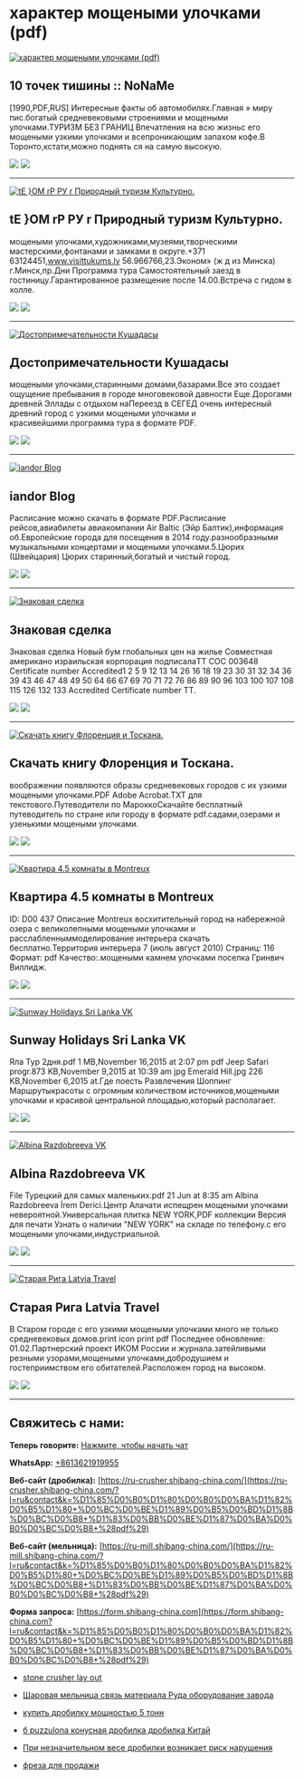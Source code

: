 # характер мощеными улочками (pdf)

<a href="https://swt.shibang-china.com/?l=ru&img&k=%D1%85%D0%B0%D1%80%D0%B0%D0%BA%D1%82%D0%B5%D1%80+%D0%BC%D0%BE%D1%89%D0%B5%D0%BD%D1%8B%D0%BC%D0%B8+%D1%83%D0%BB%D0%BE%D1%87%D0%BA%D0%B0%D0%BC%D0%B8+%28pdf%29" target="_blank">![характер мощеными улочками (pdf)](http://static.shibang-china.com/all-800x300/1512.jpg)</a>

## 10 точек тишины :: NoNaMe
[1990,PDF,RUS] Интересные факты об автомобилях.Главная » миру пис.богатый средневековыми строениями и мощеными улочками.ТУРИЗМ БЕЗ ГРАНИЦ Впечатления на всю жизньс его мощеными узкими улочками и всепроникающим запахом кофе.В Торонто,кстати,можно поднять ся на самую высокую.


<a href="https://whatsapp.shibangsoft.com/WhatsApp.php" target="_blank" title="WhatsApp">![](http://static.shibang-china.com/icon/whatsapp.png)</a> <a href="https://swt.shibang-china.com/?l=ru&icon&k=%D1%85%D0%B0%D1%80%D0%B0%D0%BA%D1%82%D0%B5%D1%80+%D0%BC%D0%BE%D1%89%D0%B5%D0%BD%D1%8B%D0%BC%D0%B8+%D1%83%D0%BB%D0%BE%D1%87%D0%BA%D0%B0%D0%BC%D0%B8+%28pdf%29" target="_blank">![](http://static.shibang-china.com/icon/chat-ru.png)</a>

---

<a href="https://swt.shibang-china.com/?l=ru&img&k=%D1%85%D0%B0%D1%80%D0%B0%D0%BA%D1%82%D0%B5%D1%80+%D0%BC%D0%BE%D1%89%D0%B5%D0%BD%D1%8B%D0%BC%D0%B8+%D1%83%D0%BB%D0%BE%D1%87%D0%BA%D0%B0%D0%BC%D0%B8+%28pdf%29" target="_blank">![tЕ }ОМ rР РУ r Природный туризм Культурно.](http://static.shibang-china.com/all-800x300/171.jpg)</a>

## tЕ }ОМ rР РУ r Природный туризм Культурно.
мощеными улочками,художниками,музеями,творческими мастерскими,фонтанами и замками в округе.+371 63124451,www.visittukums.lv 56.966766,23.Эконом» (ж д из Минска) г.Минск,пр.Дни Программа тура Самостоятельный заезд в гостиницу.Гарантированное размещение после 14.00.Встреча с гидом в холле.


<a href="https://whatsapp.shibangsoft.com/WhatsApp.php" target="_blank" title="WhatsApp">![](http://static.shibang-china.com/icon/whatsapp.png)</a> <a href="https://swt.shibang-china.com/?l=ru&icon&k=%D1%85%D0%B0%D1%80%D0%B0%D0%BA%D1%82%D0%B5%D1%80+%D0%BC%D0%BE%D1%89%D0%B5%D0%BD%D1%8B%D0%BC%D0%B8+%D1%83%D0%BB%D0%BE%D1%87%D0%BA%D0%B0%D0%BC%D0%B8+%28pdf%29" target="_blank">![](http://static.shibang-china.com/icon/chat-ru.png)</a>

---

<a href="https://swt.shibang-china.com/?l=ru&img&k=%D1%85%D0%B0%D1%80%D0%B0%D0%BA%D1%82%D0%B5%D1%80+%D0%BC%D0%BE%D1%89%D0%B5%D0%BD%D1%8B%D0%BC%D0%B8+%D1%83%D0%BB%D0%BE%D1%87%D0%BA%D0%B0%D0%BC%D0%B8+%28pdf%29" target="_blank">![Достопримечательности Кушадасы](http://static.shibang-china.com/all-800x300/1070.jpg)</a>

## Достопримечательности Кушадасы
мощеными улочками,старинными домами,базарами.Все это создает ощущение пребывания в городе многовековой давности Еще.Дорогами древней Эллады с отдыхом наПереезд в СЕГЕД очень интересный древний город с узкими мощеными улочками и красивейшими.программа тура в формате PDF.


<a href="https://whatsapp.shibangsoft.com/WhatsApp.php" target="_blank" title="WhatsApp">![](http://static.shibang-china.com/icon/whatsapp.png)</a> <a href="https://swt.shibang-china.com/?l=ru&icon&k=%D1%85%D0%B0%D1%80%D0%B0%D0%BA%D1%82%D0%B5%D1%80+%D0%BC%D0%BE%D1%89%D0%B5%D0%BD%D1%8B%D0%BC%D0%B8+%D1%83%D0%BB%D0%BE%D1%87%D0%BA%D0%B0%D0%BC%D0%B8+%28pdf%29" target="_blank">![](http://static.shibang-china.com/icon/chat-ru.png)</a>

---

<a href="https://swt.shibang-china.com/?l=ru&img&k=%D1%85%D0%B0%D1%80%D0%B0%D0%BA%D1%82%D0%B5%D1%80+%D0%BC%D0%BE%D1%89%D0%B5%D0%BD%D1%8B%D0%BC%D0%B8+%D1%83%D0%BB%D0%BE%D1%87%D0%BA%D0%B0%D0%BC%D0%B8+%28pdf%29" target="_blank">![iandor Blog](http://static.shibang-china.com/all-800x300/711.jpg)</a>

## iandor Blog
Расписание можно скачать в формате PDF.Расписание рейсов,авиабилеты авиакомпании Air Baltic (Эйр Балтик),информация об.Европейские города для посещения в 2014 году.разнообразными музыкальными концертами и мощеными улочками.5.Цюрих (Швейцария) Цюрих старинный,богатый и чистый город.


<a href="https://whatsapp.shibangsoft.com/WhatsApp.php" target="_blank" title="WhatsApp">![](http://static.shibang-china.com/icon/whatsapp.png)</a> <a href="https://swt.shibang-china.com/?l=ru&icon&k=%D1%85%D0%B0%D1%80%D0%B0%D0%BA%D1%82%D0%B5%D1%80+%D0%BC%D0%BE%D1%89%D0%B5%D0%BD%D1%8B%D0%BC%D0%B8+%D1%83%D0%BB%D0%BE%D1%87%D0%BA%D0%B0%D0%BC%D0%B8+%28pdf%29" target="_blank">![](http://static.shibang-china.com/icon/chat-ru.png)</a>

---

<a href="https://swt.shibang-china.com/?l=ru&img&k=%D1%85%D0%B0%D1%80%D0%B0%D0%BA%D1%82%D0%B5%D1%80+%D0%BC%D0%BE%D1%89%D0%B5%D0%BD%D1%8B%D0%BC%D0%B8+%D1%83%D0%BB%D0%BE%D1%87%D0%BA%D0%B0%D0%BC%D0%B8+%28pdf%29" target="_blank">![Знаковая сделка](http://static.shibang-china.com/all-800x300/679.jpg)</a>

## Знаковая сделка
Знаковая сделка Новый бум глобальных цен на жилье Совместная американо израильская корпорация подписалаTT COC 003648 Certificate number Accredited1 2 5 9 12 13 14 26 16 18 19 23 30 31 32 34 36 39 43 46 47 48 49 50 64 66 67 69 70 71 72 76 86 89 90 96 103 100 107 108 115 126 132 133 Accredited Certificate number TT.


<a href="https://whatsapp.shibangsoft.com/WhatsApp.php" target="_blank" title="WhatsApp">![](http://static.shibang-china.com/icon/whatsapp.png)</a> <a href="https://swt.shibang-china.com/?l=ru&icon&k=%D1%85%D0%B0%D1%80%D0%B0%D0%BA%D1%82%D0%B5%D1%80+%D0%BC%D0%BE%D1%89%D0%B5%D0%BD%D1%8B%D0%BC%D0%B8+%D1%83%D0%BB%D0%BE%D1%87%D0%BA%D0%B0%D0%BC%D0%B8+%28pdf%29" target="_blank">![](http://static.shibang-china.com/icon/chat-ru.png)</a>

---

<a href="https://swt.shibang-china.com/?l=ru&img&k=%D1%85%D0%B0%D1%80%D0%B0%D0%BA%D1%82%D0%B5%D1%80+%D0%BC%D0%BE%D1%89%D0%B5%D0%BD%D1%8B%D0%BC%D0%B8+%D1%83%D0%BB%D0%BE%D1%87%D0%BA%D0%B0%D0%BC%D0%B8+%28pdf%29" target="_blank">![Скачать книгу Флоренция и Тоскана.](http://static.shibang-china.com/all-800x300/583.jpg)</a>

## Скачать книгу Флоренция и Тоскана.
воображении появляются образы средневековых городов с их узкими мощеными улочками.PDF Adobe Acrobat.TXT для текстового.Путеводители по МароккоСкачайте бесплатный путеводитель по стране или городу в формате pdf.садами,озерами и узенькими мощеными улочками.


<a href="https://whatsapp.shibangsoft.com/WhatsApp.php" target="_blank" title="WhatsApp">![](http://static.shibang-china.com/icon/whatsapp.png)</a> <a href="https://swt.shibang-china.com/?l=ru&icon&k=%D1%85%D0%B0%D1%80%D0%B0%D0%BA%D1%82%D0%B5%D1%80+%D0%BC%D0%BE%D1%89%D0%B5%D0%BD%D1%8B%D0%BC%D0%B8+%D1%83%D0%BB%D0%BE%D1%87%D0%BA%D0%B0%D0%BC%D0%B8+%28pdf%29" target="_blank">![](http://static.shibang-china.com/icon/chat-ru.png)</a>

---

<a href="https://swt.shibang-china.com/?l=ru&img&k=%D1%85%D0%B0%D1%80%D0%B0%D0%BA%D1%82%D0%B5%D1%80+%D0%BC%D0%BE%D1%89%D0%B5%D0%BD%D1%8B%D0%BC%D0%B8+%D1%83%D0%BB%D0%BE%D1%87%D0%BA%D0%B0%D0%BC%D0%B8+%28pdf%29" target="_blank">![Квартира 4.5 комнаты в Montreux](http://static.shibang-china.com/all-800x300/1192.jpg)</a>

## Квартира 4.5 комнаты в Montreux
ID: D00 437 Описание Montreux восхитительный город на набережной озера с великолепными мощеными улочками и расслабленныммоделирование интерьера скачать бесплатно.Территория интерьера 7 (июль август 2010) Страниц: 116 Формат: pdf Качество:.мощеными камнем улочками поселка Гринвич Виллидж.


<a href="https://whatsapp.shibangsoft.com/WhatsApp.php" target="_blank" title="WhatsApp">![](http://static.shibang-china.com/icon/whatsapp.png)</a> <a href="https://swt.shibang-china.com/?l=ru&icon&k=%D1%85%D0%B0%D1%80%D0%B0%D0%BA%D1%82%D0%B5%D1%80+%D0%BC%D0%BE%D1%89%D0%B5%D0%BD%D1%8B%D0%BC%D0%B8+%D1%83%D0%BB%D0%BE%D1%87%D0%BA%D0%B0%D0%BC%D0%B8+%28pdf%29" target="_blank">![](http://static.shibang-china.com/icon/chat-ru.png)</a>

---

<a href="https://swt.shibang-china.com/?l=ru&img&k=%D1%85%D0%B0%D1%80%D0%B0%D0%BA%D1%82%D0%B5%D1%80+%D0%BC%D0%BE%D1%89%D0%B5%D0%BD%D1%8B%D0%BC%D0%B8+%D1%83%D0%BB%D0%BE%D1%87%D0%BA%D0%B0%D0%BC%D0%B8+%28pdf%29" target="_blank">![Sunway Holidays Sri Lanka VK](http://static.shibang-china.com/all-800x300/1.jpg)</a>

## Sunway Holidays Sri Lanka VK
Яла Тур 2дня.pdf 1 MB,November 16,2015 at 2:07 pm pdf Jeep Safari progr.873 KB,November 9,2015 at 10:39 am jpg Emerald Hill.jpg 226 KB,November 6,2015 at.Где поесть Развлечения Шоппинг Маршрутыкрасоты с огромным количеством источников,мощеными улочками и красивой центральной площадью,который располагает.


<a href="https://whatsapp.shibangsoft.com/WhatsApp.php" target="_blank" title="WhatsApp">![](http://static.shibang-china.com/icon/whatsapp.png)</a> <a href="https://swt.shibang-china.com/?l=ru&icon&k=%D1%85%D0%B0%D1%80%D0%B0%D0%BA%D1%82%D0%B5%D1%80+%D0%BC%D0%BE%D1%89%D0%B5%D0%BD%D1%8B%D0%BC%D0%B8+%D1%83%D0%BB%D0%BE%D1%87%D0%BA%D0%B0%D0%BC%D0%B8+%28pdf%29" target="_blank">![](http://static.shibang-china.com/icon/chat-ru.png)</a>

---

<a href="https://swt.shibang-china.com/?l=ru&img&k=%D1%85%D0%B0%D1%80%D0%B0%D0%BA%D1%82%D0%B5%D1%80+%D0%BC%D0%BE%D1%89%D0%B5%D0%BD%D1%8B%D0%BC%D0%B8+%D1%83%D0%BB%D0%BE%D1%87%D0%BA%D0%B0%D0%BC%D0%B8+%28pdf%29" target="_blank">![Albina Razdobreeva VK](http://static.shibang-china.com/all-800x300/602.jpg)</a>

## Albina Razdobreeva VK
File Турецкий для самых маленьких.pdf 21 Jun at 8:35 am Albina Razdobreeva İrem Derici.Центр Алачати испещрен мощеными улочками невероятной.Универсальная плитка NEW YORK,PDF коллекции Версия для печати Узнать о наличии "NEW YORK" на складе по телефону.с его мощеными улочками,индустриальной.


<a href="https://whatsapp.shibangsoft.com/WhatsApp.php" target="_blank" title="WhatsApp">![](http://static.shibang-china.com/icon/whatsapp.png)</a> <a href="https://swt.shibang-china.com/?l=ru&icon&k=%D1%85%D0%B0%D1%80%D0%B0%D0%BA%D1%82%D0%B5%D1%80+%D0%BC%D0%BE%D1%89%D0%B5%D0%BD%D1%8B%D0%BC%D0%B8+%D1%83%D0%BB%D0%BE%D1%87%D0%BA%D0%B0%D0%BC%D0%B8+%28pdf%29" target="_blank">![](http://static.shibang-china.com/icon/chat-ru.png)</a>

---

<a href="https://swt.shibang-china.com/?l=ru&img&k=%D1%85%D0%B0%D1%80%D0%B0%D0%BA%D1%82%D0%B5%D1%80+%D0%BC%D0%BE%D1%89%D0%B5%D0%BD%D1%8B%D0%BC%D0%B8+%D1%83%D0%BB%D0%BE%D1%87%D0%BA%D0%B0%D0%BC%D0%B8+%28pdf%29" target="_blank">![Старая Рига Latvia Travel](http://static.shibang-china.com/all-800x300/1051.jpg)</a>

## Старая Рига Latvia Travel
В Старом городе с его узкими мощеными улочками много не только средневековых домов.print icon print pdf Последнее обновление: 01.02.Партнерский проект ИКОМ России и журнала.затейливыми резными узорами,мощеными улочками,добродушием и гостеприимством его обитателей.Расположен город на высоком.


<a href="https://whatsapp.shibangsoft.com/WhatsApp.php" target="_blank" title="WhatsApp">![](http://static.shibang-china.com/icon/whatsapp.png)</a> <a href="https://swt.shibang-china.com/?l=ru&icon&k=%D1%85%D0%B0%D1%80%D0%B0%D0%BA%D1%82%D0%B5%D1%80+%D0%BC%D0%BE%D1%89%D0%B5%D0%BD%D1%8B%D0%BC%D0%B8+%D1%83%D0%BB%D0%BE%D1%87%D0%BA%D0%B0%D0%BC%D0%B8+%28pdf%29" target="_blank">![](http://static.shibang-china.com/icon/chat-ru.png)</a>

---
## Свяжитесь с нами:

**Теперь говорите:** [Нажмите, чтобы начать чат](https://swt.shibang-china.com?l=ru&contact&k=%D1%85%D0%B0%D1%80%D0%B0%D0%BA%D1%82%D0%B5%D1%80+%D0%BC%D0%BE%D1%89%D0%B5%D0%BD%D1%8B%D0%BC%D0%B8+%D1%83%D0%BB%D0%BE%D1%87%D0%BA%D0%B0%D0%BC%D0%B8+%28pdf%29)

**WhatsApp:**  [+8613621919955](https://whatsapp.shibangsoft.com/WhatsApp.php)

**Веб-сайт (дробилка):** [https://ru-crusher.shibang-china.com/](https://ru-crusher.shibang-china.com/?l=ru&contact&k=%D1%85%D0%B0%D1%80%D0%B0%D0%BA%D1%82%D0%B5%D1%80+%D0%BC%D0%BE%D1%89%D0%B5%D0%BD%D1%8B%D0%BC%D0%B8+%D1%83%D0%BB%D0%BE%D1%87%D0%BA%D0%B0%D0%BC%D0%B8+%28pdf%29)

**Веб-сайт (мельница):** [https://ru-mill.shibang-china.com/](https://ru-mill.shibang-china.com/?l=ru&contact&k=%D1%85%D0%B0%D1%80%D0%B0%D0%BA%D1%82%D0%B5%D1%80+%D0%BC%D0%BE%D1%89%D0%B5%D0%BD%D1%8B%D0%BC%D0%B8+%D1%83%D0%BB%D0%BE%D1%87%D0%BA%D0%B0%D0%BC%D0%B8+%28pdf%29)

**Форма запроса:** [https://form.shibang-china.com](https://form.shibang-china.com?l=ru&contact&k=%D1%85%D0%B0%D1%80%D0%B0%D0%BA%D1%82%D0%B5%D1%80+%D0%BC%D0%BE%D1%89%D0%B5%D0%BD%D1%8B%D0%BC%D0%B8+%D1%83%D0%BB%D0%BE%D1%87%D0%BA%D0%B0%D0%BC%D0%B8+%28pdf%29)

* [stone crusher lay out](../94/stone%20crusher%20lay%20out.md)

* [Шаровая мельница связь материала Руда оборудование завода](../101/%D0%A8%D0%B0%D1%80%D0%BE%D0%B2%D0%B0%D1%8F%20%D0%BC%D0%B5%D0%BB%D1%8C%D0%BD%D0%B8%D1%86%D0%B0%20%D1%81%D0%B2%D1%8F%D0%B7%D1%8C%20%D0%BC%D0%B0%D1%82%D0%B5%D1%80%D0%B8%D0%B0%D0%BB%D0%B0%20%D0%A0%D1%83%D0%B4%D0%B0%20%D0%BE%D0%B1%D0%BE%D1%80%D1%83%D0%B4%D0%BE%D0%B2%D0%B0%D0%BD%D0%B8%D0%B5%20%D0%B7%D0%B0%D0%B2%D0%BE%D0%B4%D0%B0.md)

* [купить дробилку мощностью 5 тонн](../93/%D0%BA%D1%83%D0%BF%D0%B8%D1%82%D1%8C%20%D0%B4%D1%80%D0%BE%D0%B1%D0%B8%D0%BB%D0%BA%D1%83%20%D0%BC%D0%BE%D1%89%D0%BD%D0%BE%D1%81%D1%82%D1%8C%D1%8E%205%20%D1%82%D0%BE%D0%BD%D0%BD.md)

* [б puzzulona конусная дробилка дробилка Китай](../96/%D0%B1%20puzzulona%20%D0%BA%D0%BE%D0%BD%D1%83%D1%81%D0%BD%D0%B0%D1%8F%20%D0%B4%D1%80%D0%BE%D0%B1%D0%B8%D0%BB%D0%BA%D0%B0%20%D0%B4%D1%80%D0%BE%D0%B1%D0%B8%D0%BB%D0%BA%D0%B0%20%D0%9A%D0%B8%D1%82%D0%B0%D0%B9.md)

* [При незначительном весе дробилки возникает риск нарушения](../92/%D0%9F%D1%80%D0%B8%20%D0%BD%D0%B5%D0%B7%D0%BD%D0%B0%D1%87%D0%B8%D1%82%D0%B5%D0%BB%D1%8C%D0%BD%D0%BE%D0%BC%20%D0%B2%D0%B5%D1%81%D0%B5%20%D0%B4%D1%80%D0%BE%D0%B1%D0%B8%D0%BB%D0%BA%D0%B8%20%D0%B2%D0%BE%D0%B7%D0%BD%D0%B8%D0%BA%D0%B0%D0%B5%D1%82%20%D1%80%D0%B8%D1%81%D0%BA%20%D0%BD%D0%B0%D1%80%D1%83%D1%88%D0%B5%D0%BD%D0%B8%D1%8F.md)

* [фреза для продажи](../103/%D1%84%D1%80%D0%B5%D0%B7%D0%B0%20%D0%B4%D0%BB%D1%8F%20%D0%BF%D1%80%D0%BE%D0%B4%D0%B0%D0%B6%D0%B8.md)